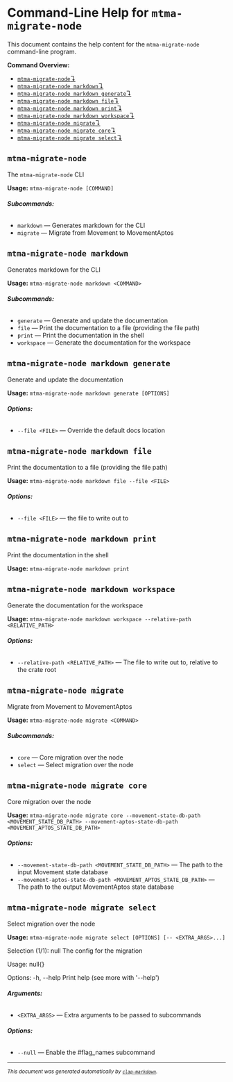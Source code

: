 # Command-Line Help for `mtma-migrate-node`

This document contains the help content for the `mtma-migrate-node` command-line program.

**Command Overview:**

* [`mtma-migrate-node`↴](#mtma-migrate-node)
* [`mtma-migrate-node markdown`↴](#mtma-migrate-node-markdown)
* [`mtma-migrate-node markdown generate`↴](#mtma-migrate-node-markdown-generate)
* [`mtma-migrate-node markdown file`↴](#mtma-migrate-node-markdown-file)
* [`mtma-migrate-node markdown print`↴](#mtma-migrate-node-markdown-print)
* [`mtma-migrate-node markdown workspace`↴](#mtma-migrate-node-markdown-workspace)
* [`mtma-migrate-node migrate`↴](#mtma-migrate-node-migrate)
* [`mtma-migrate-node migrate core`↴](#mtma-migrate-node-migrate-core)
* [`mtma-migrate-node migrate select`↴](#mtma-migrate-node-migrate-select)

## `mtma-migrate-node`

The `mtma-migrate-node` CLI

**Usage:** `mtma-migrate-node [COMMAND]`

###### **Subcommands:**

* `markdown` — Generates markdown for the CLI
* `migrate` — Migrate from Movement to MovementAptos



## `mtma-migrate-node markdown`

Generates markdown for the CLI

**Usage:** `mtma-migrate-node markdown <COMMAND>`

###### **Subcommands:**

* `generate` — Generate and update the documentation
* `file` — Print the documentation to a file (providing the file path)
* `print` — Print the documentation in the shell
* `workspace` — Generate the documentation for the workspace



## `mtma-migrate-node markdown generate`

Generate and update the documentation

**Usage:** `mtma-migrate-node markdown generate [OPTIONS]`

###### **Options:**

* `--file <FILE>` — Override the default docs location



## `mtma-migrate-node markdown file`

Print the documentation to a file (providing the file path)

**Usage:** `mtma-migrate-node markdown file --file <FILE>`

###### **Options:**

* `--file <FILE>` — the file to write out to



## `mtma-migrate-node markdown print`

Print the documentation in the shell

**Usage:** `mtma-migrate-node markdown print`



## `mtma-migrate-node markdown workspace`

Generate the documentation for the workspace

**Usage:** `mtma-migrate-node markdown workspace --relative-path <RELATIVE_PATH>`

###### **Options:**

* `--relative-path <RELATIVE_PATH>` — The file to write out to, relative to the crate root



## `mtma-migrate-node migrate`

Migrate from Movement to MovementAptos

**Usage:** `mtma-migrate-node migrate <COMMAND>`

###### **Subcommands:**

* `core` — Core migration over the node
* `select` — Select migration over the node



## `mtma-migrate-node migrate core`

Core migration over the node

**Usage:** `mtma-migrate-node migrate core --movement-state-db-path <MOVEMENT_STATE_DB_PATH> --movement-aptos-state-db-path <MOVEMENT_APTOS_STATE_DB_PATH>`

###### **Options:**

* `--movement-state-db-path <MOVEMENT_STATE_DB_PATH>` — The path to the input Movement state database
* `--movement-aptos-state-db-path <MOVEMENT_APTOS_STATE_DB_PATH>` — The path to the output MovementAptos state database



## `mtma-migrate-node migrate select`

Select migration over the node

**Usage:** `mtma-migrate-node migrate select [OPTIONS] [-- <EXTRA_ARGS>...]`

Selection (1/1): null
The config for the migration

Usage: null{}

Options:
  -h, --help  Print help (see more with '--help')



###### **Arguments:**

* `<EXTRA_ARGS>` — Extra arguments to be passed to subcommands

###### **Options:**

* `--null` — Enable the #flag_names subcommand



<hr/>

<small><i>
    This document was generated automatically by
    <a href="https://crates.io/crates/clap-markdown"><code>clap-markdown</code></a>.
</i></small>

